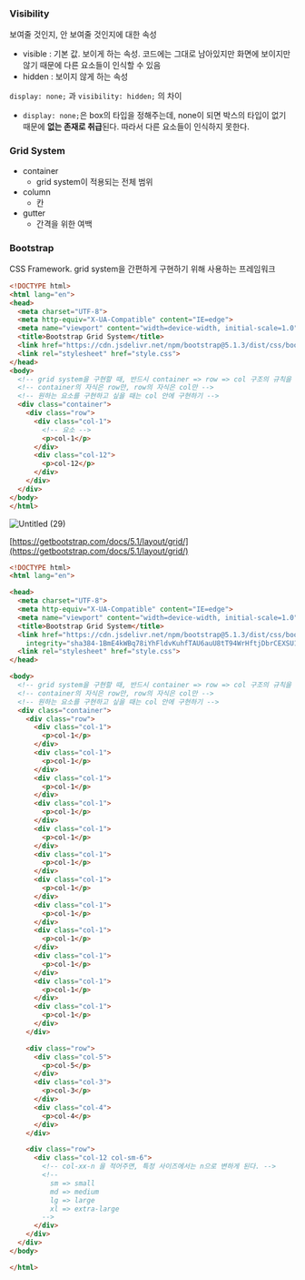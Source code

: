 ### Visibility

보여줄 것인지, 안 보여줄 것인지에 대한 속성

- visible : 기본 값. 보이게 하는 속성. 코드에는 그대로 남아있지만 화면에 보이지만 않기 때문에 다른 요소들이 인식할 수 있음
- hidden : 보이지 않게 하는 속성

`display: none;` 과 `visibility: hidden;` 의 차이

 - `display: none;`은 box의 타입을 정해주는데, none이 되면 박스의 타입이 없기 때문에 **없는 존재로 취급**된다. 따라서 다른 요소들이 인식하지 못한다.

### Grid System

- container
    - grid system이 적용되는 전체 범위
- column
    - 칸
- gutter
    - 간격을 위한 여백

### Bootstrap

CSS Framework. grid system을 간편하게 구현하기 위해 사용하는 프레임워크

```html
<!DOCTYPE html>
<html lang="en">
<head>
  <meta charset="UTF-8">
  <meta http-equiv="X-UA-Compatible" content="IE=edge">
  <meta name="viewport" content="width=device-width, initial-scale=1.0">
  <title>Bootstrap Grid System</title>
  <link href="https://cdn.jsdelivr.net/npm/bootstrap@5.1.3/dist/css/bootstrap.min.css" rel="stylesheet" integrity="sha384-1BmE4kWBq78iYhFldvKuhfTAU6auU8tT94WrHftjDbrCEXSU1oBoqyl2QvZ6jIW3" crossorigin="anonymous">
  <link rel="stylesheet" href="style.css">
</head>
<body>
  <!-- grid system을 구현할 때, 반드시 container => row => col 구조의 규칙을 지키기 -->
  <!-- container의 자식은 row만, row의 자식은 col만 -->
  <!-- 원하는 요소를 구현하고 싶을 때는 col 안에 구현하기 -->
  <div class="container">
    <div class="row">
      <div class="col-1">
        <!-- 요소 -->
        <p>col-1</p>
      </div>
      <div class="col-12">
        <p>col-12</p>
      </div>
    </div>
  </div>
</body>
</html>
```


![Untitled (29)](https://user-images.githubusercontent.com/88661435/162965679-b303ca64-28d2-4c2f-863c-672cfcaa2ff6.png)

[https://getbootstrap.com/docs/5.1/layout/grid/](https://getbootstrap.com/docs/5.1/layout/grid/)

```html
<!DOCTYPE html>
<html lang="en">

<head>
  <meta charset="UTF-8">
  <meta http-equiv="X-UA-Compatible" content="IE=edge">
  <meta name="viewport" content="width=device-width, initial-scale=1.0">
  <title>Bootstrap Grid System</title>
  <link href="https://cdn.jsdelivr.net/npm/bootstrap@5.1.3/dist/css/bootstrap.min.css" rel="stylesheet"
    integrity="sha384-1BmE4kWBq78iYhFldvKuhfTAU6auU8tT94WrHftjDbrCEXSU1oBoqyl2QvZ6jIW3" crossorigin="anonymous">
  <link rel="stylesheet" href="style.css">
</head>

<body>
  <!-- grid system을 구현할 때, 반드시 container => row => col 구조의 규칙을 지키기 -->
  <!-- container의 자식은 row만, row의 자식은 col만 -->
  <!-- 원하는 요소를 구현하고 싶을 때는 col 안에 구현하기 -->
  <div class="container">
    <div class="row">
      <div class="col-1">
        <p>col-1</p>
      </div>
      <div class="col-1">
        <p>col-1</p>
      </div>
      <div class="col-1">
        <p>col-1</p>
      </div>
      <div class="col-1">
        <p>col-1</p>
      </div>
      <div class="col-1">
        <p>col-1</p>
      </div>
      <div class="col-1">
        <p>col-1</p>
      </div>
      <div class="col-1">
        <p>col-1</p>
      </div>
      <div class="col-1">
        <p>col-1</p>
      </div>
      <div class="col-1">
        <p>col-1</p>
      </div>
      <div class="col-1">
        <p>col-1</p>
      </div>
      <div class="col-1">
        <p>col-1</p>
      </div>
      <div class="col-1">
        <p>col-1</p>
      </div>
    </div>

    <div class="row">
      <div class="col-5">
        <p>col-5</p>
      </div>
      <div class="col-3">
        <p>col-3</p>
      </div>
      <div class="col-4">
        <p>col-4</p>
      </div>
    </div>

    <div class="row">
      <div class="col-12 col-sm-6">
        <!-- col-xx-n 을 적어주면, 특정 사이즈에서는 n으로 변하게 된다. -->
        <!--
          sm => small
          md => medium
          lg => large
          xl => extra-large
        -->
      </div>
    </div>
  </div>
</body>

</html>
```
